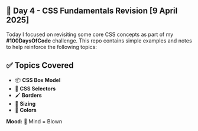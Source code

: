 ## 📘 Day 4 - CSS Fundamentals Revision [9 April 2025]

Today I focused on revisiting some core CSS concepts as part of my **#100DaysOfCode** challenge. This repo contains simple examples and notes to help reinforce the following topics:

## ✅ Topics Covered

- 📦 **CSS Box Model**
- 🎯 **CSS Selectors**
- 🖌️ **Borders**
- 📐 **Sizing**
- 🎨 **Colors**

**Mood:** 🧠 Mind = Blown
